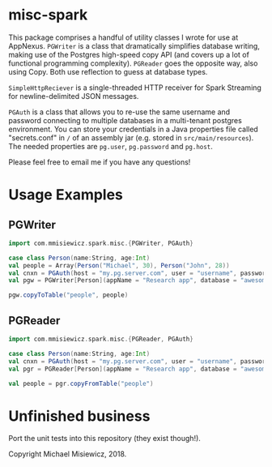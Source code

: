 # misc-spark

This package comprises a handful of utility classes I wrote for use at AppNexus. `PGWriter` is a class that dramatically simplifies database writing, making use of the Postgres high-speed copy API (and covers up a lot of functional programming complexity). `PGReader` goes the opposite way, also using Copy. Both use reflection to guess at database types.

`SimpleHttpReciever` is a single-threaded HTTP receiver  for Spark Streaming for newline-delimited JSON messages.

`PGAuth` is a class that allows you to re-use the same username and password connecting to multiple databases in a multi-tenant postgres environment. You can store your credentials in a Java properties file called "secrets.conf" in `/` of an assembly jar (e.g. stored in `src/main/resources`). The needed properties are `pg.user`, `pg.password` and `pg.host`.

Please feel free to email me if you have any questions!

# Usage Examples

## PGWriter

```scala
import com.mmisiewicz.spark.misc.{PGWriter, PGAuth}

case class Person(name:String, age:Int)
val people = Array(Person("Michael", 30), Person("John", 28))
val cnxn = PGAuth(host = "my.pg.server.com", user = "username", password = "supersecret")
val pgw = PGWriter[Person](appName = "Research app", database = "awesome_datascience_db", pgAuth = cnxn)

pgw.copyToTable("people", people)

```

## PGReader

```scala
import com.mmisiewicz.spark.misc.{PGReader, PGAuth}

case class Person(name:String, age:Int)
val cnxn = PGAuth(host = "my.pg.server.com", user = "username", password = "supersecret")
val pgr = PGReader[Person](appName = "Research app", database = "awesome_datascience_db", pgAuth = cnxn)

val people = pgr.copyFromTable("people")

```

# Unfinished business

Port the unit tests into this repository (they exist though!).

Copyright Michael Misiewicz, 2018.
